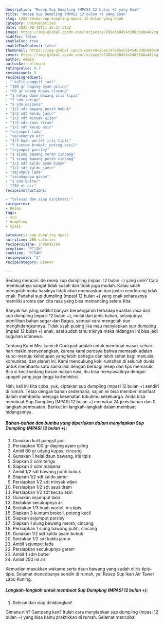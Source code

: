 ```yaml
---
description: "Resep Sup Dumpling (MPASI 12 bulan +) yang Enak"
title: "Resep Sup Dumpling (MPASI 12 bulan +) yang Enak"
slug: 1202-resep-sup-dumpling-mpasi-12-bulan-yang-enak
category: Uncategorized
date: 2023-02-10T11:26:27.313Z
image: https://img-global.cpcdn.com/recipes/e7285a558454d3d8/680x482cq70/sup-dumpling-mpasi-12-bulan-foto-resep-utama.jpg
hideToc: false
enableToc: true
enableTocContent: false
thumbnail: https://img-global.cpcdn.com/recipes/e7285a558454d3d8/680x482cq70/sup-dumpling-mpasi-12-bulan-foto-resep-utama.jpg
cover: https://img-global.cpcdn.com/recipes/e7285a558454d3d8/680x482cq70/sup-dumpling-mpasi-12-bulan-foto-resep-utama.jpg
author: Admin
authorAv: notfound
ratingvalue: 4.7
reviewcount: 3
recipeingredient:
- " kulit pangsit jadi"
- "100 gr daging ayam giling"
- "60 gr udang kupas cincang"
- "1 helai daun bawang iris tipis"
- "2 sdm terigu"
- "2 sdm maizena"
- "1/2 sdt bawang putih bubuk"
- "1/2 sdt kaldu jamur"
- "1/2 sdt minyak wijen"
- "1/2 sdt saus tiram"
- "1/2 sdt kecap asin"
- "sejumput lada"
- "secukupnya air"
- "1/3 buah wortel iris tipis"
- "3 kuntum brokoli potong kecil"
- "sejumput parsley"
- "1 siung bawang merah cincang"
- "1 siung bawang putih cincang"
- "1/2 sdt kaldu ayam bubuk"
- "1/2 sdt kaldu jamur"
- "sejumput lada"
- "secukupnya garam"
- "1 sdm butter"
- "250 ml air"
recipeinstructions:

- "Selesai dan siap dinikmati!"
categories:
- Resep
tags:
- sup
- dumpling
- mpasi

katakunci: sup dumpling mpasi 
nutrition: 286 calories
recipecuisine: Indonesian
preptime: "PT12M"
cooktime: "PT54M"
recipeyield: "1"
recipecategory: Dinner

---
```





Sedang mencari ide resep sup dumpling (mpasi 12 bulan +) yang unik? Cara membuatnya sangat tidak susah dan tidak juga mudah. Kalau salah mengolah maka hasilnya tidak akan memuaskan dan justru cenderung tidak enak. Padahal sup dumpling (mpasi 12 bulan +) yang enak seharusnya memiliki aroma dan cita rasa yang bisa memancing selera Kita.





Banyak hal yang sedikit banyak berpengaruh terhadap kualitas rasa dari sup dumpling (mpasi 12 bulan +), mulai dari jenis bahan, selanjutnya pemilihan bahan segar dan Bagus, sampai cara mengolah dan menghidangkannya. Tidak usah pusing jika mau menyiapkan sup dumpling (mpasi 12 bulan +) enak,      asal sudah tahu triknya maka hidangan ini bisa jadi suguhan istimewa.














Tentang Kami Misi kami di Cookpad adalah untuk membuat masak sehari-hari makin menyenangkan, karena kami percaya bahwa memasak adalah kunci menuju kehidupan yang lebih bahagia dan lebih sehat bagi manusia, komunitas, dan planet ini. Kami mendukung koki rumahan di seluruh dunia untuk membantu satu sama lain dengan berbagi resep dan tips memasak. Bila si kecil sedang bosan makan nasi, ibu bisa menyiasatinya dengan spageti yang juga tinggi karbohidrat.






Nah, kali ini kita coba, yuk, ciptakan sup dumpling (mpasi 12 bulan +) sendiri di rumah. Tetap dengan bahan sederhana, sajian ini bisa memberi manfaat dalam membantu menjaga kesehatan tubuhmu sekeluarga. Anda bisa membuat Sup Dumpling (MPASI 12 bulan +) memakai 24 jenis bahan dan 0 langkah pembuatan. Berikut ini langkah-langkah dalam membuat hidangannya.

<!--inarticleads1-->

##### Bahan-bahan dan bumbu yang diperlukan dalam menyiapkan Sup Dumpling (MPASI 12 bulan +):

1. Gunakan  kulit pangsit jadi
1. Persiapkan 100 gr daging ayam giling
1. Ambil 60 gr udang kupas, cincang
1. Gunakan 1 helai daun bawang, iris tipis
1. Siapkan 2 sdm terigu
1. Siapkan 2 sdm maizena
1. Ambil 1/2 sdt bawang putih bubuk
1. Siapkan 1/2 sdt kaldu jamur
1. Persiapkan 1/2 sdt minyak wijen
1. Persiapkan 1/2 sdt saus tiram
1. Persiapkan 1/2 sdt kecap asin
1. Gunakan sejumput lada
1. Sediakan secukupnya air
1. Sediakan 1/3 buah wortel, iris tipis
1. Siapkan 3 kuntum brokoli, potong kecil
1. Siapkan sejumput parsley
1. Siapkan 1 siung bawang merah, cincang
1. Persiapkan 1 siung bawang putih, cincang
1. Gunakan 1/2 sdt kaldu ayam bubuk
1. Sediakan 1/2 sdt kaldu jamur
1. Ambil sejumput lada
1. Persiapkan secukupnya garam
1. Ambil 1 sdm butter
1. Ambil 250 ml air


Kemudian masukkan wakame serta daun bawang yang sudah diiris tipis-tipis. Selamat mencobanya sendiri di rumah, ya! Resep Sup Ikan Air Tawar Labu Kuning. 

<!--inarticleads2-->

##### Langkah-langkah untuk membuat Sup Dumpling (MPASI 12 bulan +):


1. Selesai dan siap dihidangkan!



Gimana nih? Gampang kan? Itulah cara menyiapkan sup dumpling (mpasi 12 bulan +) yang bisa kamu praktikkan di rumah. Selamat mencoba!
